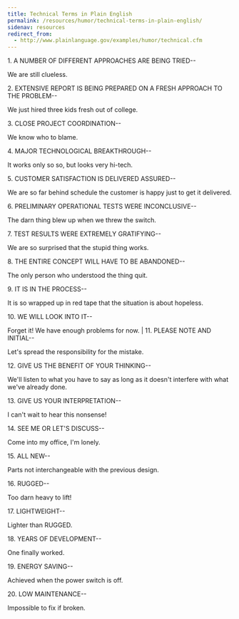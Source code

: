 ```yaml
---
title: Technical Terms in Plain English
permalink: /resources/humor/technical-terms-in-plain-english/
sidenav: resources
redirect_from:
  - http://www.plainlanguage.gov/examples/humor/technical.cfm
---
```


1\. A NUMBER OF DIFFERENT APPROACHES ARE BEING TRIED--

We are still clueless.

2\. EXTENSIVE REPORT IS BEING PREPARED ON A FRESH APPROACH TO THE PROBLEM--

We just hired three kids fresh out of college.

3\. CLOSE PROJECT COORDINATION--

We know who to blame.

4\. MAJOR TECHNOLOGICAL BREAKTHROUGH--

It works only so so, but looks very hi-tech.

5\. CUSTOMER SATISFACTION IS DELIVERED ASSURED--

We are so far behind schedule the customer is happy just to get it delivered.

6\. PRELIMINARY OPERATIONAL TESTS WERE INCONCLUSIVE--

The darn thing blew up when we threw the switch.

7\. TEST RESULTS WERE EXTREMELY GRATIFYING--

We are so surprised that the stupid thing works.

8\. THE ENTIRE CONCEPT WILL HAVE TO BE ABANDONED--

The only person who understood the thing quit.

9\. IT IS IN THE PROCESS--

It is so wrapped up in red tape that the situation is about hopeless.

10\. WE WILL LOOK INTO IT--

Forget it! We have enough problems for now. | 11\. PLEASE NOTE AND INITIAL--

Let's spread the responsibility for the mistake.

12\. GIVE US THE BENEFIT OF YOUR THINKING--

We'll listen to what you have to say as long as it doesn't interfere with what we've already done.

13\. GIVE US YOUR INTERPRETATION--

I can't wait to hear this nonsense!

14\. SEE ME OR LET'S DISCUSS--

Come into my office, I'm lonely.

15\. ALL NEW--

Parts not interchangeable with the previous design.

16\. RUGGED--

Too darn heavy to lift!

17\. LIGHTWEIGHT--

Lighter than RUGGED.

18\. YEARS OF DEVELOPMENT--

One finally worked.

19\. ENERGY SAVING--

Achieved when the power switch is off.

20\. LOW MAINTENANCE--

Impossible to fix if broken.
